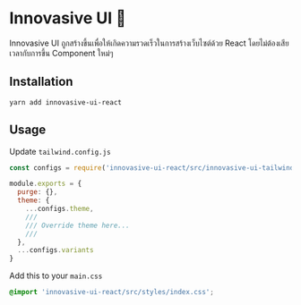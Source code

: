 # Innovasive UI 🎨

Innovasive UI ถูกสร้างขึ้นเพื่อให้เกิดความรวดเร็วในการสร้างเว็บไซต์ด้วย React โดยไม่ต้องเสียเวลากับการขึ้น Component ใหม่ๆ

## Installation

```
yarn add innovasive-ui-react
```

## Usage

Update `tailwind.config.js`

```js
const configs = require('innovasive-ui-react/src/innovasive-ui-tailwind.config')

module.exports = {
  purge: {},
  theme: {
    ...configs.theme,
    ///
    /// Override theme here...
    ///
  },
  ...configs.variants
}
```

Add this to your `main.css`

```css
@import 'innovasive-ui-react/src/styles/index.css';
```
